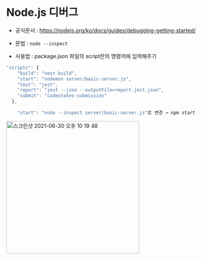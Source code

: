 # Node.js 디버그

- 공식문서 : https://nodejs.org/ko/docs/guides/debugging-getting-started/

- 문법 : ```node --inspect```
- 사용법 : package.json 파일의 script란의 명령어에 입력해주기
```js
"scripts": {
    "build": "next build",
    "start": "nodemon server/basic-server.js",  
    "test": "jest",
    "report": "jest --json --outputFile=report.jest.json",
    "submit": "codestates-submission"
  },
  
    "start": "node --inspect server/basic-server.js"로 변경 → npm start 입력하기
```

<img width="350" alt="스크린샷 2021-06-30 오후 10 19 48" src="https://user-images.githubusercontent.com/80403988/123967686-8401fa80-d9f1-11eb-98b9-08631ab0a69b.png">

